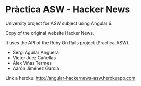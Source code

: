 # Pràctica ASW - Hacker News
University project for ASW subject using Angular 6.

Copy of the original website Hacker News.

It uses the API of the Ruby On Rails project (Practica-ASW).
* Sergi Aguilar Anguera  
* Víctor Juez Cañellas  
* Àlex Viñas Termes  
* Aarón Jiménez García

Link a heroku: http://angular-hackernews-asw.herokuapp.com